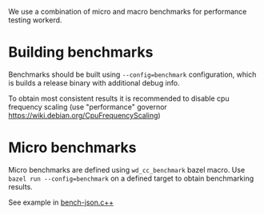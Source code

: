 We use a combination of micro and macro benchmarks for performance testing workerd.

# Building benchmarks

Benchmarks should be built using `--config=benchmark` configuration, which is builds a release
binary with additional debug info.

To obtain most consistent results it is recommended to disable cpu frequency scaling
(use "performance" governor https://wiki.debian.org/CpuFrequencyScaling)

# Micro benchmarks

Micro benchmarks are defined using `wd_cc_benchmark` bazel macro. Use `bazel run --config=benchmark`
on a defined target to obtain benchmarking results.

See example in [bench-json.c++](../src/workerd/tests/bench-json.c++)

